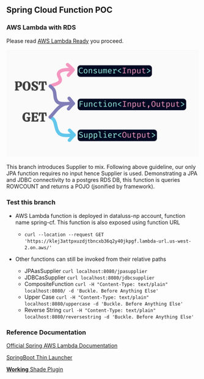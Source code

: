 ## Spring Cloud Function POC

### AWS Lambda with RDS

Please read [AWS Lambda Ready](https://github.com/asharmabuckle/spring-cloud-functions/blob/aws-lambda-ready/README.md)
you proceed.

![img.png](img.png)

This branch introduces Supplier to mix. Following above guideline, our only JPA function requires no input hence
Supplier is used.
Demonstrating a JPA and JDBC connectivity to a postgres RDS DB, this function is queries ROWCOUNT and returns a
POJO (jsonified by framework).


### Test this branch

* AWS Lambda function is deployed in dataluss-np account, function name spring-cf. This function is also exposed using
  function URL
  - `curl --location --request GET 'https://klej3attpxuzdjtbncxb36q2y40jkpgf.lambda-url.us-west-2.on.aws/'`

* Other functions can still be invoked from their relative paths
  * JPAasSupplier `curl localhost:8080/jpasupplier`
  * JDBCasSupplier `curl localhost:8080/jdbcsupplier`
  * CompositeFunction `curl -H "Content-Type: text/plain" localhost:8080/ -d 'Buckle. Before Anything Else'`
  * Upper Case `curl -H "Content-Type: text/plain" localhost:8080/uppercase -d 'Buckle. Before Anything Else'`
  * Reverse String `curl -H "Content-Type: text/plain" localhost:8080/reversestring -d 'Buckle. Before Anything Else'`

### Reference Documentation

[Official Spring AWS Lambda Documentation](https://docs.spring.io/spring-cloud-function/docs/current/reference/html/aws.html)

[SpringBoot Thin Launcher](https://github.com/spring-projects-experimental/spring-boot-thin-launcher)

[**Working** Shade Plugin](https://plugins.gradle.org/plugin/com.github.johnrengelman.shadow)
